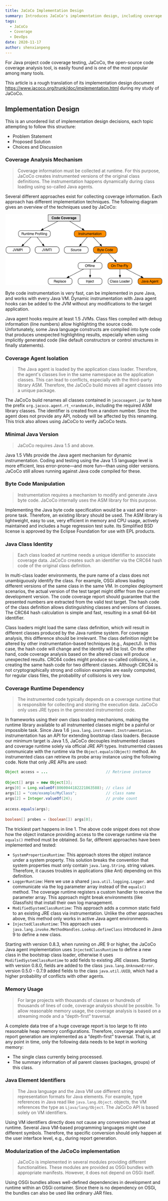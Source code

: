 ```yaml
---
title: JaCoCo Implementation Design
summary: Introduces JaCoCo's implementation design, including coverage analysis mechanisms, Java version requirements, bytecode manipulation, memory usage, and more.
tags:
  - JaCoCo
  - Coverage
  - DevOps
date: 2020-11-17
author: shenxianpeng
---
```


For Java project code coverage testing, JaCoCo, the open-source code coverage analysis tool, is easily found and is one of the most popular among many tools.

This article is a rough translation of its implementation design document https://www.jacoco.org/trunk/doc/implementation.html during my study of JaCoCo.

## Implementation Design

This is an unordered list of implementation design decisions, each topic attempting to follow this structure:

* Problem Statement
* Proposed Solution
* Choices and Discussion

### Coverage Analysis Mechanism

> Coverage information must be collected at runtime.  For this purpose, JaCoCo creates instrumented versions of the original class definitions. The instrumentation happens dynamically during class loading using so-called Java agents.

Several different approaches exist for collecting coverage information. Each approach has different implementation techniques. The following diagram gives an overview of the techniques used by JaCoCo:

![Implementation](implementation.png)

Byte code instrumentation is very fast, can be implemented in pure Java, and works with every Java VM. Dynamic instrumentation with Java agent hooks can be added to the JVM without any modifications to the target application.

Java agent hooks require at least 1.5 JVMs. Class files compiled with debug information (line numbers) allow highlighting the source code. Unfortunately, some Java language constructs are compiled into byte code that produces unexpected highlighting results, especially when using implicitly generated code (like default constructors or control structures in finally statements).



### Coverage Agent Isolation

> The Java agent is loaded by the application class loader. Therefore, the agent's classes live in the same namespace as the application classes. This can lead to conflicts, especially with the third-party library ASM. Therefore, the JaCoCo build moves all agent classes into a unique package.

The JaCoCo build renames all classes contained in `jacocoagent.jar` to have the prefix `org.jacoco.agent.rt_<randomid>`, including the required ASM library classes. The identifier is created from a random number. Since the agent does not provide any API, nobody will be affected by this renaming. This trick also allows using JaCoCo to verify JaCoCo tests.

### Minimal Java Version

> JaCoCo requires Java 1.5 and above.

Java 1.5 VMs provide the Java agent mechanism for dynamic instrumentation. Coding and testing using the Java 1.5 language level is more efficient, less error-prone—and more fun—than using older versions. JaCoCo still allows running against Java code compiled for these.

### Byte Code Manipulation

> Instrumentation requires a mechanism to modify and generate Java byte code. JaCoCo internally uses the ASM library for this purpose.

Implementing the Java byte code specification would be a vast and error-prone task. Therefore, an existing library should be used. The ASM library is lightweight, easy to use, very efficient in memory and CPU usage, actively maintained and includes a huge regression test suite. Its Simplified BSD license is approved by the Eclipse Foundation for use with EPL products.

### Java Class Identity

> Each class loaded at runtime needs a unique identifier to associate coverage data. JaCoCo creates such an identifier via the CRC64 hash code of the original class definition.

In multi-class loader environments, the pure name of a class does not unambiguously identify the class. For example, OSGi allows loading different versions of the same class in the same VM. In complex deployment scenarios, the actual version of the test target might differ from the current development version. The code coverage report should guarantee that the presented numbers are extracted from the valid test target. The hash code of the class definition allows distinguishing classes and versions of classes. The CRC64 hash calculation is simple and fast, resulting in a small 64-bit identifier.

Class loaders might load the same class definition, which will result in different classes produced by the Java runtime system.  For coverage analysis, this difference should be irrelevant. The class definition might be altered by other instrumentation-based techniques (e.g., AspectJ). In this case, the hash code will change and the identity will be lost. On the other hand, code coverage analysis based on the altered class will produce unexpected results. CRC64 codes might produce so-called collisions, i.e., creating the same hash code for two different classes. Although CRC64 is not cryptographically strong and collision examples are easily computed, for regular class files, the probability of collisions is very low.

### Coverage Runtime Dependency

> The instrumented code typically depends on a coverage runtime that is responsible for collecting and storing the execution data. JaCoCo only uses JRE types in the generated instrumented code.

In frameworks using their own class loading mechanisms, making the runtime library available to all instrumented classes might be a painful or impossible task. Since Java 1.6 `java.lang.instrument.Instrumentation`. instrumentation has an API for extending bootstrap class loaders. Because our minimum target is Java 1.5, JaCoCo decouples instrumented classes and coverage runtime solely via official JRE API types. Instrumented classes communicate with the runtime via the `Object.equals(Object)` method. An instrumented class can retrieve its probe array instance using the following code. Note that only JRE APIs are used:

```java
Object access = ...                          // Retrieve instance

Object[] args = new Object[3];
args[0] = Long.valueOf(8060044182221863588); // class id
args[1] = "com/example/MyClass";             // class name
args[2] = Integer.valueOf(24);               // probe count

access.equals(args);

boolean[] probes = (boolean[]) args[0];
```

The trickiest part happens in line 1. The above code snippet does not show how the object instance providing access to the coverage runtime via the `equals()` method must be obtained. So far, different approaches have been implemented and tested:

* `SystemPropertiesRuntime`: This approach stores the object instance under a system property. This solution breaks the convention that system properties must only contain `java.lang.String`. string values. Therefore, it causes troubles in applications (like Ant) depending on this definition.
* `LoggerRuntime`: Here we use a shared `java.util.logging.Logger`. and communicate via the log parameter array instead of the `equals()` method. The coverage runtime registers a custom handler to receive the parameter array. This approach might break environments (like Glassfish) that install their own log management.
* `ModifiedSystemClassRuntime`: This approach adds a common static field to an existing JRE class via instrumentation. Unlike the other approaches above, this method only works in active Java agent environments.
* `InjectedClassRuntime`: This approach uses `java.lang.invoke.MethodHandles.Lookup.defineClass` introduced in Java 9 to define a new class.

Starting with version 0.8.3, when running on JRE 9 or higher, the JaCoCo Java agent implementation uses `InjectedClassRuntime` to define a new class in the bootstrap class loader, otherwise it uses `ModifiedSystemClassRuntime` to add fields to existing JRE classes. Starting with version 0.8.0, fields are added to the class `java.lang.UnknownError`. version 0.5.0 - 0.7.9 added fields to the class `java.util.UUID`, which had a higher probability of conflicts with other agents.


### Memory Usage

> For large projects with thousands of classes or hundreds of thousands of lines of code, coverage analysis should be possible. To allow reasonable memory usage, the coverage analysis is based on a streaming mode and a “depth-first” traversal.

A complete data tree of a huge coverage report is too large to fit into reasonable heap memory configurations. Therefore, coverage analysis and report generation are implemented as a “depth-first” traversal. That is, at any point in time, only the following data needs to be kept in working memory:

* The single class currently being processed.
* The summary information of all parent classes (packages, groups) of this class.

### Java Element Identifiers

> The Java language and the Java VM use different string representation formats for Java elements. For example, type references in Java read like `java.lang.Object`. objects, the VM references the type as `Ljava/lang/Object`. The JaCoCo API is based solely on VM identifiers.

Using VM identifiers directly does not cause any conversion overhead at runtime. Several Java VM-based programming languages might use different symbols. Therefore, the specific conversion should only happen at the user interface level, e.g., during report generation.

### Modularization of the JaCoCo implementation

> JaCoCo is implemented in several modules providing different functionalities. These modules are provided as OSGi bundles with appropriate manifests. However, it does not depend on OSGi itself.

Using OSGi bundles allows well-defined dependencies in development and runtime within an OSGi container. Since there is no dependency on OSGi, the bundles can also be used like ordinary JAR files.